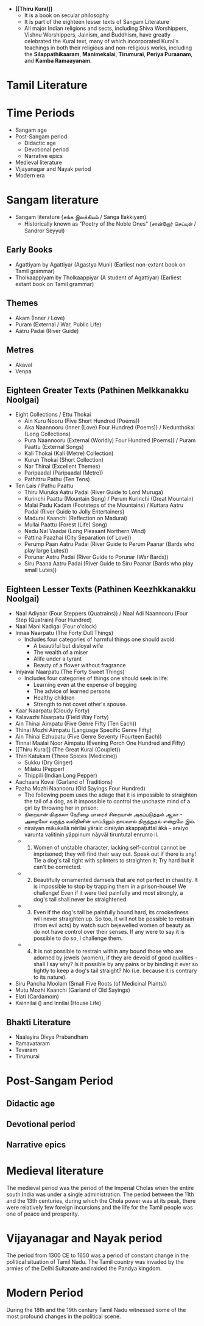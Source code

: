 - **[[Thiru Kural]]**
	- It is a book on secular philosophy
	- It is part of the eighteen lesser texts of Sangam Literature
	- All major Indian religions and sects, including Shiva Worshippers, Vishnu Worshippers, Jainism, and Buddhism, have greatly celebrated the Kural text, many of which incorporated Kural's teachings in both their religious and non-religious works, including the **Silappathikaaram**, **Manimekalai**, **Tirumurai**, **Periya Puraanam**, and **Kamba Ramaayanam**.
# Tamil Literature
# Time Periods
- Sangam age
- Post-Sangam period
    - Didactic age
    - Devotional period
    - Narrative epics
- Medieval literature
- Vijayanagar and Nayak period
- Modern era
# Sangam literature
- Sangam literature (சங்க இலக்கியம் / Sanga Ilakkiyam)
	- Historically known as "Poetry of the Noble Ones" (சான்றோர் செய்யுள் / Sandror Seyyul)
## Early Books
- Agattiyam by Agattiyar (Agastya Muni) (Earliest non-extant book on Tamil grammar)
- Tholkaappiyam by Tholkaappiyar (A student of Agattiyar) (Earliest extant book on Tamil grammar)
## Themes
- Akam (Inner / Love)
- Puram (External / War, Public Life)
- Aatru Padai (River Guide)
## Metres
- Akaval
- Venpa
## Eighteen Greater Texts (Pathinen Melkkanakku Noolgai)
- Eight Collections / Ettu Thokai
	- Ain Kuru Nooru (Five Short Hundred (Poems))
	- Aka Naannooru (Inner (Love) Four Hundred (Poems)) / Nedunthokai (Long Collections)
	- Pura Naannooru (External (Worldly) Four Hundred (Poems)) / Puram Paattu (External Songs)
	- Kali Thokai (Kali (Metre) Collection)
	- Kurun Thokai (Short Collection)
	- Nar Thinai (Excellent Themes)
	- Paripaadal (Paripaadal (Metre))
	- Pathittru Pathu (Ten Tens)
- Ten Lais / Pathu Paattu
	- Thiru Muruka Aatru Padai (River Guide to Lord Muruga)
	- Kurinchi Paattu (Mountain Song) / Perum Kurinchi (Great Mountain)
	- Malai Padu Kadam (Footsteps of the Mountains) / Kuttara Aatru Padai (River Guide to Jolly Entertainers)
	- Madurai Kaanchi (Reflection on Madurai)
	- Mullai Paattu (Forest (Life) Song)
	- Nedu Nal Vaadai (Long Pleasant Northern Wind)
	- Pattina Paazhai (City Separation (of Love))
	- Perump Paan Aatru Padai (River Guide to Perum Paanar (Bards who play large Lutes))
	- Porunar Aatru Padai (River Guide to Porunar (War Bards))
	- Siru Paana Aatru Padai (River Guide to Siru Paanar (Bards who play small Lutes))
## Eighteen Lesser Texts (Pathinen Keezhkkanakku Noolgai)
- Naal Adiyaar (Four Steppers (Quatrains)) / Naal Adi Naannooru (Four Step (Quatrain) Four Hundred)
- Naal Mani Kadigai (Four o'clock)
- Innaa Naarpatu (The Forty Dull Things)
	- Includes four categories of harmful things one should avoid:
		- A beautiful but disloyal wife
		- The wealth of a miser
		- Alife under a tyrant
		- Beauty of a flower without fragrance
- Iniyavai Naarpatu (The Forty Sweet Things)
	- Includes four categories of things one should seek in life:
		- Learning even at the expense of begging
		- The advice of learned persons
		- Healthy children
		- Strength to not covet other's spouse. 
- Kaar Naarpatu (Cloudy Forty)
- Kalavazhi Naarpatu (Field Way Forty)
- Ain Thinai Aimpatu (Five Genre Fifty (Ten Each))
- Thinai Mozhi Aimpatu (Language Specific Genre Fifty)
- Ain Thinai Ezhupatu (Five Genre Seventy (Fourteen Each))
- Tinnai Maalai Noor Aimpatu (Evening Porch One Hundred and Fifty)
- [[Thiru Kural]] (The Great Kural (Couplet))
- Thiri Katukam (Three Spices (Medicine))
	- Sukku (Dry Ginger)
	- Milaku (Pepper)
	- Thippili (Indian Long Pepper)
- Aachaara Kovai (Garland of Traditions)
- Pazha Mozhi Naanooru (Old Sayings Four Hundred)
	- The following poem uses the adage that it is impossible to straighten the tail of a dog, as it impossible to control the unchaste mind of a girl by throwing her in prison:
	- நிறையான் மிகுகலா நேரிழை யாரைச்
	  சிறையான் அகப்படுத்தல் ஆகா - அறையோ
	  வருந்த வலிதினின் யாப்பினும் நாய்வால்
	  திருந்துதல் என்றுமே இல்.
	-  niraiyan mikukallā nērilai yāraic
	  ciraiyān akappațuttal ākā – araiyo
	  varunta valitinin yāppinum nāyvāl
	  tiruntutal enrumo il.
	- 1) Women of unstable character, lacking self-control cannot be imprisoned; they will find their way out. Speak out if there is any! Tie a dog's tail tight with splinters to straighten it; Try hard but it can't be corrected.
	- 2) Beautifully ornamented damsels that are not perfect in chastity. It is impossible to stop by trapping them in a prison-house! We challenge! Even if it were tied painfully and most strongly, a dog's tail shall never be straightened.
	- 3) Even if the dog's tail be painfully bound hard, its crookedness will never straighten up. So too, it will not be possible to restrain (from evil acts) by watch such bejewelled women of beauty as do not have control over their senses. If any were to say it is possible to do so, I challenge them.
	- 4) It is not possible to restrain within any bound those who are adorned by jewels (women), if they are devoid of good qualities - shall I say why? Is it possible by any pains or by binding it ever so tightly to keep a dog's tail straight? No (i.e. because it is contrary to its nature).
- Siru Pancha Moolam (Small Five Roots (of Medicinal Plants))
- Mutu Mozhi Kaanchi (Garland of Old Sayings)
- Elati (Cardamom)
- Kainnilai () and Innilai (House Life)
## Bhakti Literature
- Naalayira Divya Prabandham
- Ramavataram
- Tevaram
- Tirumurai
# Post-Sangam Period

## Didactic age

## Devotional period

## Narrative epics

# Medieval literature
The medieval period was the period of the Imperial Cholas when the entire south India was under a single administration. The period between the 11th and the 13th centuries, during which the Chola power was at its peak, there were relatively few foreign incursions and the life for the Tamil people was one of peace and prosperity.
# Vijayanagar and Nayak period
The period from 1300 CE to 1650 was a period of constant change in the political situation of Tamil Nadu. The Tamil country was invaded by the armies of the Delhi Sultanate and raided the Pandya kingdom.
# Modern Period
During the 18th and the 19th century Tamil Nadu witnessed some of the most profound changes in the political scene.

